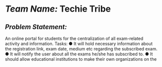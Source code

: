 # *Team Name:* Techie Tribe
## *Problem Statement:* 
An online portal for students for the centralization of all exam-related activity and
information. Tasks:
● It will hold necessary information about the registration link, exam date, medium
etc regarding the subscribed exam.
● It will notify the user about all the exams he/she has subscribed to.
● It should allow educational institutions to make their own organizations on the
